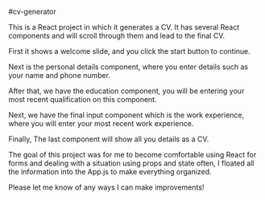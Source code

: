 #cv-generator

This is a React project in which it generates a CV. It has several React components and will scroll through them and lead to the final CV.

First it shows a welcome slide, and you click the start button to continue.

Next is the personal details component, where you enter details such as your name and phone number.

After that, we have the education component, you will be entering your most recent qualification on this component.

Next, we have the final input component which is the work experience, where you will enter your most recent work experience.

Finally, The last component will show all you details as a CV.

The goal of this project was for me to become comfortable using React for forms and dealing with a situation using props and state often, I floated all the information into the App.js to make everything organized.

Please let me know of any ways I can make improvements!
